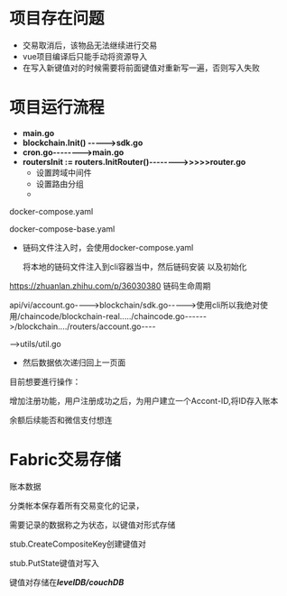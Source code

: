 # 项目存在问题

- 交易取消后，该物品无法继续进行交易
- vue项目编译后只能手动将资源导入
- 在写入新键值对的时候需要将前面键值对重新写一遍，否则写入失败

# 项目运行流程

- **main.go**
- **blockchain.Init() ----->sdk.go** 
- **cron.go-------->main.go**
- **routersInit := routers.InitRouter()-------->>>>>router.go**
  - 设置跨域中间件
  - 设置路由分组
  - 

docker-compose.yaml

docker-compose-base.yaml



- 链码文件注入时，会使用docker-compose.yaml

  将本地的链码文件注入到cli容器当中，然后链码安装 以及初始化

https://zhuanlan.zhihu.com/p/36030380 链码生命周期





api/vi/account.go---->blockchain/sdk.go----->使用cli所以我绝对使用/chaincode/blockchain-real...../chaincode.go------>/blockchain..../routers/account.go----

-->utils/util.go

- 然后数据依次递归回上一页面



目前想要進行操作：

增加注册功能，用户注册成功之后，为用户建立一个Accont-ID,将ID存入账本

余额后续能否和微信支付想连



# Fabric交易存储

账本数据

分类帐本保存着所有交易变化的记录，

需要记录的数据称之为状态，以键值对形式存储

stub.CreateCompositeKey创建键值对

 stub.PutState键值对写入

键值对存储在***levelDB/couchDB***